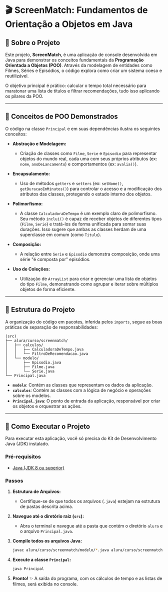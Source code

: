 # 🎬 ScreenMatch: Fundamentos de Orientação a Objetos em Java

## 📝 Sobre o Projeto

Este projeto, **ScreenMatch**, é uma aplicação de console desenvolvida em Java para demonstrar os conceitos fundamentais da **Programação Orientada a Objetos (POO)**. Através da modelagem de entidades como Filmes, Séries e Episódios, o código explora como criar um sistema coeso e reutilizável.

O objetivo principal é prático: calcular o tempo total necessário para maratonar uma lista de títulos e filtrar recomendações, tudo isso aplicando os pilares da POO.

-----

## 🧱 Conceitos de POO Demonstrados

O código na classe `Principal` e em suas dependências ilustra os seguintes conceitos:

* **Abstração e Modelagem:**

    * Criação de classes como `Filme`, `Serie` e `Episodio` para representar objetos do mundo real, cada uma com seus próprios atributos (ex: `nome`, `anoDeLancamento`) e comportamentos (ex: `avalia()`).

* **Encapsulamento:**

    * Uso de métodos `getters` e `setters` (ex: `setNome()`, `getDuracaoEmMinutos()`) para controlar o acesso e a modificação dos atributos das classes, protegendo o estado interno dos objetos.

* **Polimorfismo:**

    * A classe `CalculadoraDeTempo` é um exemplo claro de polimorfismo. Seu método `inclui()` é capaz de receber objetos de diferentes tipos (`Filme`, `Serie`) e tratá-los de forma unificada para somar suas durações. Isso sugere que ambas as classes herdam de uma superclasse em comum (como `Titulo`).

* **Composição:**

    * A relação entre `Serie` e `Episodio` demonstra composição, onde uma série "é composta por" episódios.

* **Uso de Coleções:**

    * Utilização de `ArrayList` para criar e gerenciar uma lista de objetos do tipo `Filme`, demonstrando como agrupar e iterar sobre múltiplos objetos de forma eficiente.

-----

## 📂 Estrutura do Projeto

A organização do código em pacotes, inferida pelos `imports`, segue as boas práticas de separação de responsabilidades:

```
(src)
├── alura/curso/screenmatch/
│   ├── calculos/
│   │   ├── CalculadoraDeTempo.java
│   │   └── FiltroDeRecomendacao.java
│   └── modelo/
│       ├── Episodio.java
│       ├── Filme.java
│       └── Serie.java
└── Principal.java
```

* **`modelo`**: Contém as classes que representam os dados da aplicação.
* **`calculos`**: Contém as classes com a lógica de negócio e operações sobre os modelos.
* **`Principal.java`**: O ponto de entrada da aplicação, responsável por criar os objetos e orquestrar as ações.

-----

## 🚀 Como Executar o Projeto

Para executar esta aplicação, você só precisa do Kit de Desenvolvimento Java (JDK) instalado.

### Pré-requisitos

* [Java (JDK 8 ou superior)](https://www.oracle.com/java/technologies/downloads/)

### Passos

1.  **Estrutura de Arquivos:**

    * Certifique-se de que todos os arquivos (`.java`) estejam na estrutura de pastas descrita acima.

2.  **Navegue até o diretório raiz (`src`):**

    * Abra o terminal e navegue até a pasta que contém o diretório `alura` e o arquivo `Principal.java`.

3.  **Compile todos os arquivos Java:**

    ```bash
    javac alura/curso/screenmatch/modelo/*.java alura/curso/screenmatch/calculos/*.java Principal.java
    ```

4.  **Execute a classe `Principal`:**

    ```bash
    java Principal
    ```

5.  **Pronto\!** ✨ A saída do programa, com os cálculos de tempo e as listas de filmes, será exibida no console.
